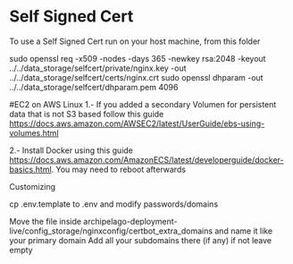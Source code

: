 # Self Signed Cert

To use a Self Signed Cert run on your host machine, from this folder

sudo openssl req -x509 -nodes -days 365 -newkey rsa:2048 -keyout ../../data_storage/selfcert/private/nginx.key -out ../../data_storage/selfcert/certs/nginx.crt
sudo openssl dhparam -out ../../data_storage/selfcert/dhparam.pem 4096

#EC2 on AWS Linux
1.- If you added a secondary Volumen for persistent data that is not S3 based follow this guide
https://docs.aws.amazon.com/AWSEC2/latest/UserGuide/ebs-using-volumes.html

2.- Install Docker using this guide https://docs.aws.amazon.com/AmazonECS/latest/developerguide/docker-basics.html. You may need to reboot afterwards



Customizing

cp .env.template to .env and modify passwords/domains

Move the file inside 
archipelago-deployment-live/config_storage/nginxconfig/certbot_extra_domains
and name it like your primary domain
Add all your subdomains there (if any) if not leave empty